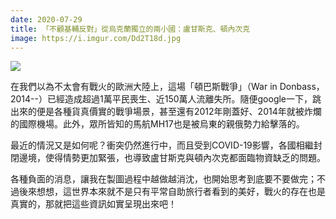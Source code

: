 ```yaml
---
date: 2020-07-29
title: 「不顧基輔反對」從烏克蘭獨立的兩小國：盧甘斯克、頓內次克
image: https://i.imgur.com/Dd2T18d.jpg
---
```


![](https://i.imgur.com/Dd2T18d.jpg)

在我們以為不太會有戰火的歐洲大陸上，這場「頓巴斯戰爭」（War in Donbass，2014--）已經造成超過1萬平民喪生、近150萬人流離失所。隨便google一下，跳出來的便是各種貨真價實的戰爭場景，甚至還有2012年剛蓋好、2014年就被炸爛的國際機場。此外，眾所皆知的馬航MH17也是被烏東的親俄勢力給擊落的。

最近的情況又是如何呢？衝突仍然進行中，而且受到COVID-19影響，各國相繼封閉邊境，使得情勢更加緊張，也導致盧甘斯克與頓內次克都面臨物資缺乏的問題。

各種負面的消息，讓我在製圖過程中越做越消沈，也開始思考到底要不要做完；不過後來想想，這世界本來就不是只有平常自助旅行者看到的美好，戰火的存在也是真實的，那就把這些資訊如實呈現出來吧！